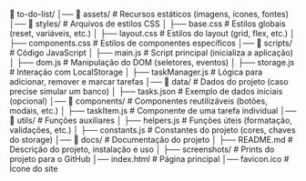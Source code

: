   📂 to-do-list/
│── 📂 assets/               # Recursos estáticos (imagens, ícones, fontes)
│── 📂 styles/               # Arquivos de estilos CSS
│   ├── base.css             # Estilos globais (reset, variáveis, etc.)
│   ├── layout.css           # Estilos do layout (grid, flex, etc.)
│   ├── components.css       # Estilos de componentes específicos
│── 📂 scripts/              # Código JavaScript
│   ├── main.js              # Script principal (inicializa a aplicação)
│   ├── dom.js               # Manipulação do DOM (seletores, eventos)
│   ├── storage.js           # Interação com LocalStorage
│   ├── taskManager.js       # Lógica para adicionar, remover e marcar tarefas
│── 📂 data/                 # Dados do projeto (caso precise simular um banco)
│   ├── tasks.json           # Exemplo de dados iniciais (opcional)
│── 📂 components/           # Componentes reutilizáveis (botões, modais, etc.)
│   ├── taskItem.js          # Componente de uma tarefa individual
│── 📂 utils/                # Funções auxiliares
│   ├── helpers.js           # Funções úteis (formatação, validações, etc.)
│   ├── constants.js         # Constantes do projeto (cores, chaves do storage)
│── 📂 docs/                 # Documentação do projeto
│   ├── README.md            # Descrição do projeto, instalação e uso
│   ├── screenshots/         # Prints do projeto para o GitHub
│── index.html               # Página principal
│── favicon.ico              # Ícone do site
